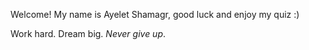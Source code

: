 Welcome!
My name is Ayelet Shamagr, good luck and enjoy my quiz :)

Work hard. Dream big. *Never give up*.
